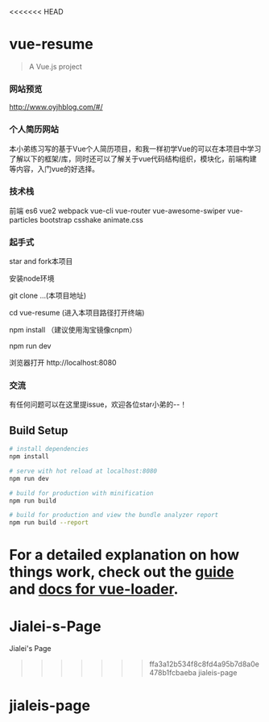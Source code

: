 <<<<<<< HEAD
# vue-resume

> A Vue.js project

### 网站预览 

http://www.oyjhblog.com/#/

### 个人简历网站

本小弟练习写的基于Vue个人简历项目，和我一样初学Vue的可以在本项目中学习了解以下的框架/库，同时还可以了解关于vue代码结构组织，模块化，前端构建等内容，入门vue的好选择。

### 技术栈

前端 es6 vue2 webpack vue-cli vue-router vue-awesome-swiper vue-particles bootstrap csshake animate.css

### 起手式

star and fork本项目

安装node环境

git clone ...(本项目地址)

cd vue-resume (进入本项目路径打开终端)

npm install （建议使用淘宝镜像cnpm）

npm run dev

浏览器打开 http://localhost:8080

### 交流

有任何问题可以在这里提issue，欢迎各位star小弟的--！

## Build Setup

``` bash
# install dependencies
npm install

# serve with hot reload at localhost:8080
npm run dev

# build for production with minification
npm run build

# build for production and view the bundle analyzer report
npm run build --report
```

For a detailed explanation on how things work, check out the [guide](http://vuejs-templates.github.io/webpack/) and [docs for vue-loader](http://vuejs.github.io/vue-loader).
=======
# Jialei-s-Page
Jialei's Page
>>>>>>> ffa3a12b534f8c8fd4a95b7d8a0e478b1fcbaeba
jialeis-page
# jialeis-page
